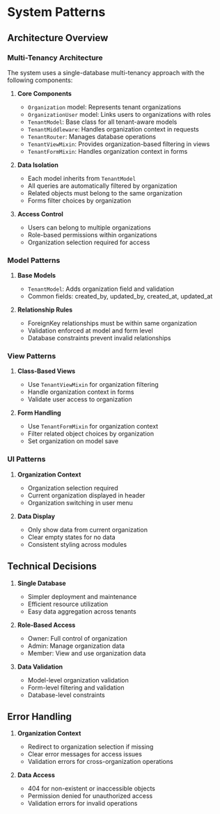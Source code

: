 # System Patterns

## Architecture Overview

### Multi-Tenancy Architecture
The system uses a single-database multi-tenancy approach with the following components:

1. **Core Components**
   - `Organization` model: Represents tenant organizations
   - `OrganizationUser` model: Links users to organizations with roles
   - `TenantModel`: Base class for all tenant-aware models
   - `TenantMiddleware`: Handles organization context in requests
   - `TenantRouter`: Manages database operations
   - `TenantViewMixin`: Provides organization-based filtering in views
   - `TenantFormMixin`: Handles organization context in forms

2. **Data Isolation**
   - Each model inherits from `TenantModel`
   - All queries are automatically filtered by organization
   - Related objects must belong to the same organization
   - Forms filter choices by organization

3. **Access Control**
   - Users can belong to multiple organizations
   - Role-based permissions within organizations
   - Organization selection required for access

### Model Patterns
1. **Base Models**
   - `TenantModel`: Adds organization field and validation
   - Common fields: created_by, updated_by, created_at, updated_at

2. **Relationship Rules**
   - ForeignKey relationships must be within same organization
   - Validation enforced at model and form level
   - Database constraints prevent invalid relationships

### View Patterns
1. **Class-Based Views**
   - Use `TenantViewMixin` for organization filtering
   - Handle organization context in forms
   - Validate user access to organization

2. **Form Handling**
   - Use `TenantFormMixin` for organization context
   - Filter related object choices by organization
   - Set organization on model save

### UI Patterns
1. **Organization Context**
   - Organization selection required
   - Current organization displayed in header
   - Organization switching in user menu

2. **Data Display**
   - Only show data from current organization
   - Clear empty states for no data
   - Consistent styling across modules

## Technical Decisions

1. **Single Database**
   - Simpler deployment and maintenance
   - Efficient resource utilization
   - Easy data aggregation across tenants

2. **Role-Based Access**
   - Owner: Full control of organization
   - Admin: Manage organization data
   - Member: View and use organization data

3. **Data Validation**
   - Model-level organization validation
   - Form-level filtering and validation
   - Database-level constraints

## Error Handling
1. **Organization Context**
   - Redirect to organization selection if missing
   - Clear error messages for access issues
   - Validation errors for cross-organization operations

2. **Data Access**
   - 404 for non-existent or inaccessible objects
   - Permission denied for unauthorized access
   - Validation errors for invalid operations

